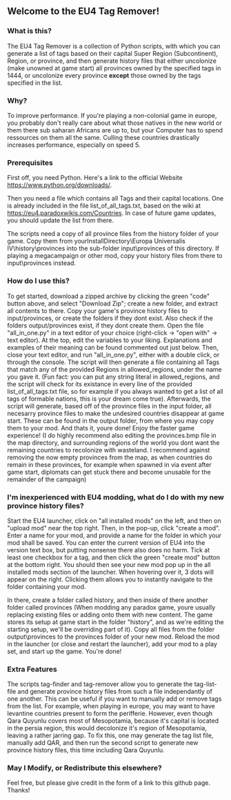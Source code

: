## Welcome to the EU4 Tag Remover!

### What is this?
The EU4 Tag Remover is a collection of Python scripts, with which you can generate a list of tags based on their capital Super Region (Subcontinent), Region, or province, and then generate history files that either uncolonize (make unowned at game start) all provinces owned by the specified tags in 1444, or uncolonize every province **except** those owned by the tags specified in the list.

### Why?
To improve performance. If you're playing a non-colonial game in europe, you probably don't really care about what those natives in the new world or them there sub saharan Africans are up to, but your Computer has to spend ressources on them all the same. Culling these countries drastically increases performance, especially on speed 5.

### Prerequisites
First off, you need Python. Here's a link to the official Website https://www.python.org/downloads/.

Then you need a file which contains all Tags and their capital locations. One is already included in the file list_of_all_tags.txt, based on the wiki at https://eu4.paradoxwikis.com/Countries. In case of future game updates, you should update the list from there.

The scripts need a copy of all province files from the history folder of your game. Copy them from yourInstallDirectory\Europa Universalis IV\history\provinces into the sub-folder input\provinces of this directory. If playing a megacampaign or other mod, copy your history files from there to input\provinces instead.

### How do I use this?
To get started, download a zipped archive by clicking the green "code" button above, and select "Download Zip"; create a new folder, and extract all contents to there. Copy your game's province history files to input/provinces, or create the folders if they dont exist. Also check if the folders output/provinces exist, if they dont create them. Open the file "all_in_one.py" in a text editor of your choice (right-click -> "open with" -> text editor). At the top, edit the variables to your liking. Explanations and examples of their meaning can be found commented out just below. Then, close your text editor, and run "all_in_one.py", either with a double click, or through the console. The script will then generate a file containing all Tags that match any of the provided Regions in allowed_regions, under the name you gave it. (Fun fact: you can put any string literal in allowed_regions, and the script will check for its existance in every line of the provided list_of_all_tags.txt file, so for example if you always wanted to get a list of all tags of formable nations, this is your dream come true). Afterwards, the script will generate, based off of the province files in the input folder, all necesarry province files to make the undesired countries disappear at game start. These can be found in the output folder, from where you may copy them to your mod. And thats it, youre done! Enjoy the faster game experience! (I do highly recommend also editing the provinces.bmp file in the map directory, and surrounding regions of the world you dont want the remaining countries to recolonize with wasteland. I recommend against removing the now empty provinces from the map, as when countries do remain in these provinces, for example when spawned in via event after game start, diplomats can get stuck there and become unusable for the remainder of the campaign)

### I'm inexperienced with EU4 modding, what do I do with my new province history files?
Start the EU4 launcher, click on "all installed mods" on the left, and then on "upload mod" near the top right. Then, in the pop-up, click "create a mod". Enter a name for your mod, and provide a name for the folder in which your mod shall be saved. You can enter the current version of EU4 into the version text box, but putting nonsense there also does no harm. Tick at least one checkbox for a tag, and then click the green "create mod" button at the bottom right. You should then see your new mod pop up in the all installed mods section of the launcher. When hovering over it, 3 dots will appear on the right. Clicking them allows you to instantly navigate to the folder containing your mod.

In there, create a folder called history, and then inside of there another folder called provinces (When modding any paradox game, youre usually replacing existing files or adding onto them with new content. The game stores its setup at game start in the folder "history", and as we're editing the starting setup, we'll be overriding part of it). Copy all files from the folder output\provinces to the provinces folder of your new mod. Reload the mod in the launcher (or close and restart the launcher), add your mod to a play set, and start up the game. You're done!

### Extra Features
The scripts tag-finder and tag-remover allow you to generate the tag-list-file and generate province history files from such a file independantly of one another. This can be useful if you want to manually add or remove tags from the list. For example, when playing in europe, you may want to have levantine countries present to form the perifferie. However, even though Qara Quyunlu covers most of Mesopotamia, because it's capital is located in the persia region, this would decolonize it's region of Mesopotamia, leaving a rather jarring gap. To fix this, one may generate the tag list file, manually add QAR, and then run the second script to generate new province history files, this time including Qara Quyunlu.

### May I Modify, or Redistribute this elsewhere?
Feel free, but please give credit in the form of a link to this github page. Thanks!
